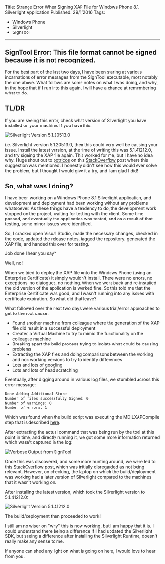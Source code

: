 Title: Strange Error When Signing XAP File for Windows Phone 8.1. Silverlight Application
Published: 29/1/2016
Tags: 
  - Windows Phone
  - Silverlight
  - SignTool
---

## SignTool Error: This file format cannot be signed because it is not recognized.

For the best part of the last two days, I have been staring at various incarnations of error messages from the SignTool executable, most notably the one above.  What follows are some notes on what I was doing, and why, in the hope that if I run into this again, I will have a chance at remembering what to do.

## TL/DR

If you are seeing this error, check what version of Silverlight you have installed on your machine.  If you have this:

![Silverlight Version 5.1.20513.0](https://gep13wpstorage.blob.core.windows.net/gep13/2016/1/29/SilverlightVersionOne.png)

i.e. Silverlight version 5.1.20513.0, then this could very well be causing your issue.  Install the latest version, at the time of writing this was 5.1.41212.0, and try signing the XAP file again.  This worked for me, but I have no idea why.  Huge shout out to [potricos](http://stackoverflow.com/users/4550683/potricos) on this [StackOverflow](http://stackoverflow.com/a/28433317/671491) post where this suggestion was mentioned.  I honestly didn't see how this would ever solve the problem, but I thought I would give it a try, and I am glad I did!

<!--more-->

## So, what was I doing?

I have been working on a Windows Phone 8.1 Silverlight application, and development and deployment had been working without any problems whatsoever.  As these things have a tendency to do, the development work stopped on the project, waiting for testing with the client.  Some time passed, and eventually the application was tested, and as a result of that testing, some minor issues were identified.

So, I cracked open Visual Studio, made the necessary changes, checked in the code, updated the release notes, tagged the repository. generated the XAP file, and handed this over for testing.

Job done I hear you say?

Well, no!

When we tried to deploy the XAP file onto the Windows Phone (using an Enterprise Certificate) it simply wouldn't install.  There were no errors, no exceptions, no dialogues, no nothing.  When we went back and re-installed the old version of the application is worked fine.  So this told me that the Enterprise Certificate was good, and I wasn't running into any issues with certificate expiration.  So what did that leave?

What followed over the next two days were various trial/error approaches to get to the root cause.

- Found another machine from colleague where the generation of the XAP file did result in a successful deployment
- Created a Virtual Machine to try to mimic the functionality on the colleague machine
- Breaking apart the build process trying to isolate what could be causing problems
- Extracting the XAP files and doing comparisons between the working and non working versions to try to identify differences
- Lots and lots of googling
- Lots and lots of head scratching

Eventually, after digging around in various log files, we stumbled across this error message:

```sh
Done Adding Additional Store
Number of files successfully Signed: 0
Number of warnings: 0
Number of errors: 1
```

Which was found when the build script was executing the MDILXAPCompile step that is described [here](http://gep13.me/20xBO6z).

After extracting the actual command that was being run by the tool at this point in time, and directly running it, we got some more information returned which wasn't captured in the log:

![Verbose Output from SignTool](https://gep13wpstorage.blob.core.windows.net/gep13/2016/1/29/SignToolOutput.png)

Once this was discovered, and some more hunting around, we were led to this [StackOverflow](http://stackoverflow.com/a/28433317/671491) post, which was initially disregarded as not being relevant.  However, on checking, the laptop on which the build/deployment was working had a later version of Silverlight compared to the machines that it wasn't working on.

After installing the latest version, which took the Silverlight version to 5.1.41212.0:

![Silverlight Version 5.1.41212.0](https://gep13wpstorage.blob.core.windows.net/gep13/2016/1/29/SilverlightVersionTwo.png)

The build/deployment then proceeded to work!

I still am no wiser on "why" this is now working, but I am happy that it is.  I could understand there being a difference if I had updated the Silverlight SDK, but seeing a difference after installing the Silverlight Runtime, doesn't really make any sense to me.

If anyone can shed any light on what is going on here, I would love to hear from you.
